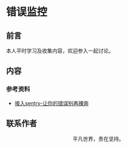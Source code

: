 # 错误监控

## 前言

本人平时学习及收集内容，欢迎参入一起讨论。

## 内容

### 参考资料

- [接入sentry-让你的错误别再裸奔](https://mp.weixin.qq.com/s/JEDt9BL2eWpVTrtbfEPiAA)

## 联系作者

<div align="center">
    <p>
        平凡世界，贵在坚持。
    </p>
    <img :src="$withBase('/about/contact.png')" />
</div>